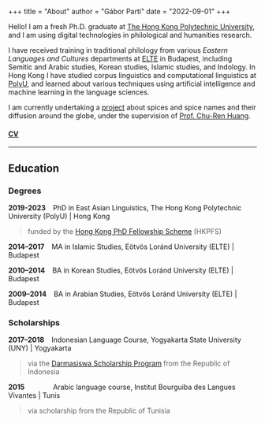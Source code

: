 +++
title = "About"
author = "Gábor Parti"
date = "2022-09-01"
+++

<!-- <div class="avatar"><img src="/images/hariri.jpg" alt="avatar"></div> -->

Hello! I am a fresh Ph.D. graduate at [The Hong Kong Polytechnic University](https://www.polyu.edu.hk/), and I am using digital technologies in philological and humanities research.

I have received training in traditional philology from various *Eastern Languages and Cultures* departments at [ELTE](https://www.btk.elte.hu/en/) in Budapest, including Semitic and Arabic studies, Korean studies, Islamic studies, and Indology. In Hong Kong I have studied corpus linguistics and computational linguistics at [PolyU](https://www.polyu.edu.hk/en/cbs/), and learned about various techniques using artificial intelligence and machine learning in the language sciences.

I am currently undertaking a [project](https://partigabor.github.io/spice/) about spices and spice names and their diffusion around the globe, under the supervision of [Prof. Chu-Ren Huang](https://www.humanities.hk/fellowsdirectory/huangchuren).

#### [CV](/files/cv.pdf "Open/download CV as a pdf")

***

## Education

### Degrees

**2019-2023** &ensp; PhD in East Asian Linguistics, The Hong Kong Polytechnic University (PolyU) | Hong Kong

>funded by the [Hong Kong PhD Fellowship Scheme](https://cerg1.ugc.edu.hk/hkpfs/index.html) (HKPFS)

**2014–2017** &ensp; MA in Islamic Studies, Eötvös Loránd University (ELTE) | Budapest

**2010–2014** &ensp; BA in Korean Studies, Eötvös Loránd University (ELTE) | Budapest

**2009–2014** &ensp; BA in Arabian Studies, Eötvös Loránd University (ELTE) | Budapest

### Scholarships

**2017–2018** &ensp; Indonesian Language Course, Yogyakarta State University (UNY) | Yogyakarta

>via the [Darmasiswa Scholarship Program](https://darmasiswa.kemdikbud.go.id/) from the Republic of Indonesia

**2015** &emsp; &emsp; &emsp; Arabic language course, Institut Bourguiba des Langues Vivantes | Tunis

>via scholarship from the Republic of Tunisia

<!-- {{< tabgroup >}}
  {{< tab name="Hello" >}}
  Hello World!
  {{< /tab >}}

  {{< tab name="Goodbye" >}}
  Goodbye Everybody!
  {{< /tab >}}
{{< /tabgroup >}} -->